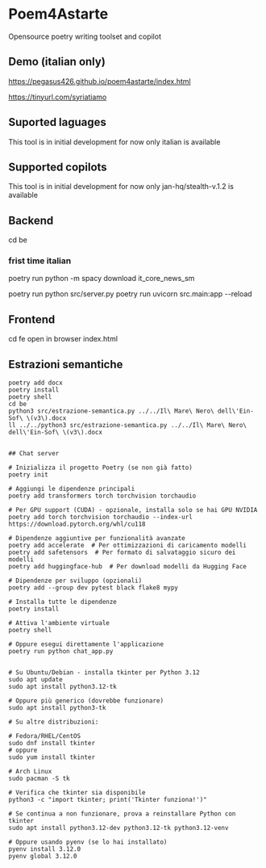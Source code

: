 # Poem4Astarte

Opensource poetry writing toolset and copilot

## Demo (italian only)

https://pegasus426.github.io/poem4astarte/index.html

https://tinyurl.com/syriatiamo


## Suported laguages
This tool is in initial development for now only italian is available

## Supported copilots
This tool is in initial development for now only jan-hq/stealth-v.1.2 is available

## Backend 
cd be
### frist time italian
poetry run python -m spacy download it_core_news_sm

poetry run python src/server.py
poetry run uvicorn src.main:app --reload

## Frontend
cd fe
open in browser index.html

## Estrazioni semantiche
```
poetry add docx
poetry install
poetry shell
cd be
python3 src/estrazione-semantica.py ../../Il\ Mare\ Nero\ dell\'Ein-Sof\ \(v3\).docx 
ll ../../python3 src/estrazione-semantica.py ../../Il\ Mare\ Nero\ dell\'Ein-Sof\ \(v3\).docx 


## Chat server

# Inizializza il progetto Poetry (se non già fatto)
poetry init

# Aggiungi le dipendenze principali
poetry add transformers torch torchvision torchaudio

# Per GPU support (CUDA) - opzionale, installa solo se hai GPU NVIDIA
poetry add torch torchvision torchaudio --index-url https://download.pytorch.org/whl/cu118

# Dipendenze aggiuntive per funzionalità avanzate
poetry add accelerate  # Per ottimizzazioni di caricamento modelli
poetry add safetensors  # Per formato di salvataggio sicuro dei modelli
poetry add huggingface-hub  # Per download modelli da Hugging Face

# Dipendenze per sviluppo (opzionali)
poetry add --group dev pytest black flake8 mypy

# Installa tutte le dipendenze
poetry install

# Attiva l'ambiente virtuale
poetry shell

# Oppure esegui direttamente l'applicazione
poetry run python chat_app.py


# Su Ubuntu/Debian - installa tkinter per Python 3.12
sudo apt update
sudo apt install python3.12-tk

# Oppure più generico (dovrebbe funzionare)
sudo apt install python3-tk

# Su altre distribuzioni:

# Fedora/RHEL/CentOS
sudo dnf install tkinter
# oppure
sudo yum install tkinter

# Arch Linux
sudo pacman -S tk

# Verifica che tkinter sia disponibile
python3 -c "import tkinter; print('Tkinter funziona!')"

# Se continua a non funzionare, prova a reinstallare Python con tkinter
sudo apt install python3.12-dev python3.12-tk python3.12-venv

# Oppure usando pyenv (se lo hai installato)
pyenv install 3.12.0
pyenv global 3.12.0